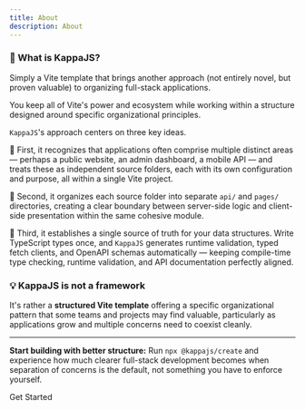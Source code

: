 ```yaml
---
title: About
description: About
---
```


### 🎯 What is KappaJS?

Simply a Vite template that brings another approach
(not entirely novel, but proven valuable) to organizing full-stack applications.

You keep all of Vite's power and ecosystem while working within a structure
designed around specific organizational principles.

`KappaJS`'s approach centers on three key ideas.

🔹 First, it recognizes that applications often comprise multiple distinct areas —
perhaps a public website, an admin dashboard, a mobile API —
and treats these as independent source folders, each with its own configuration and purpose, all within a single Vite project.

🔹 Second, it organizes each source folder into separate `api/` and `pages/` directories,
creating a clear boundary between server-side logic and client-side presentation within the same cohesive module.

🔹 Third, it establishes a single source of truth for your data structures.
Write TypeScript types once, and `KappaJS` generates runtime validation, typed fetch clients, and OpenAPI schemas automatically —
keeping compile-time type checking, runtime validation, and API documentation perfectly aligned.

### 💡 KappaJS is not a framework

It's rather a **structured Vite template** offering a specific organizational pattern
that some teams and projects may find valuable,
particularly as applications grow and multiple concerns need to coexist cleanly.

---

**Start building with better structure:**
Run `npx @kappajs/create` and experience how much clearer full-stack development becomes
when separation of concerns is the default, not something you have to enforce yourself.

<div class="text-center">
  <LinkButton href="./start">Get Started</LinkButton>
</div>
